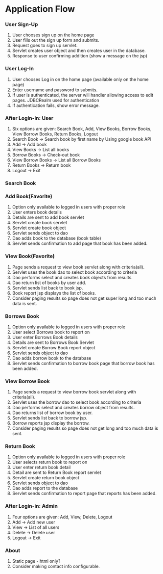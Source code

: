 
# Application Flow

### User Sign-Up
1. User chooses sign up on the home page
1. User fills out the sign up form and submits.
1. Request goes to sign up servlet.
1. Servlet creates user object and then creates user in the database.
1. Response to user confirming addition (show a message on the jsp)

### User Log-In
1. User chooses Log in on the home page (available only on the home page)
1. Enter username and password to submits.
1. If user is authenticated, the server will handler allowing access to edit pages. JDBCRealm used for authentication
1. If authentication fails, show error message.

### After Login-in: User
1. Six options are given: Search Book, Add, View Books, Borrow Books, View Borrow Books, Return Books, Logout
1. Search Book -> Search book by first name by Using google book API
1. Add -> Add book
1. View Books -> List all books
1. Borrow Books -> Check-out book
1. View Borrow Books ->  List all Borrow Books
1. Return Books -> Return book
1. Logout -> Exit

### Search Book

### Add Book(Favorite)
1. Option only available to logged in users with proper role
1. User enters book details
1. Details are sent to add book servlet
1. Servlet create book servlet
1. Servlet create book object
1. Servlet sends object to dao
1. Dao adds book to the database (book table)
1. Servlet sends confirmation to add page that book has been added.

### View Book(Favorite)
1. Page sends a request to view book servlet along with criteria(all).
1. Servlet uses the book dao to select book according to criteria
1. Dao performs select and creates book objects from results.
1. Dao return list of books by user add.
1. Servlet sends list back to book jsp.
1. Book report jsp displays the list of books.
1. Consider paging results so page does not get super long and too much data is sent.

### Borrows Book
1. Option only available to logged in users with proper role
1. User select Borrows book to report on
1. User enter Borrows Book details
1. Details are sent to Borrows Book Servlet
1. Servlet create Borrow Book report object
1. Servlet sends object to dao
1. Dao adds borrow book to the database
1. Servlet sends confirmation to borrow book page that borrow book has been added.

### View Borrow Book
1. Page sends a request to view borrow book servlet along with criteria(all).
1. Servlet uses the borrow dao to select book according to criteria
1. Dao performs select and creates borrow object from results.
1. Dao returns list of borrow book by user.
1. Servlet sends list back to borrow jsp.
1. Borrow reports jsp display the borrow.
1. Consider paging results so page does not get long and too much data is sent.

### Return Book
1. Option only available to logged in users with proper role
1. User selects return book to report on
1. User enter return book detail
1. Detail are sent to Return Book report servlet
1. Servlet create return book object
1. Servlet sends object to dao
1. Dao adds report to the database
1. Servlet sends confirmation to report page that reports has been added.

### After Login-in: Admin
1. Four options are given: Add, View, Delete, Logout
1. Add -> Add new user
1. View -> List of all users 
1. Delete -> Delete user
1. Logout -> Exit


### About
1. Static page - html only?
1. Consider making contact info configurable. 






